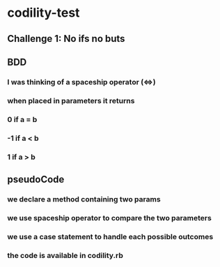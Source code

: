 # codility-test

## Challenge 1: No ifs no buts

## BDD
### I was thinking of a spaceship operator (<=>)
### when placed in parameters it returns 
### 0 if a = b
### -1 if a < b
### 1 if a > b 


## pseudoCode 

### we declare a method containing two params
### we use spaceship operator to compare the two parameters
### we use a case statement to handle each possible outcomes

### the code is available in codility.rb
